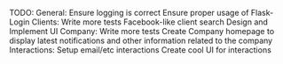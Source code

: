 TODO:
    General:
        Ensure logging is correct
        Ensure proper usage of Flask-Login
    Clients:
        Write more tests
        Facebook-like client search
        Design and Implement UI
    Company:
        Write more tests
        Create Company homepage to display latest notifications and other
            information related to the company
    Interactions:
        Setup email/etc interactions
        Create cool UI for interactions
        